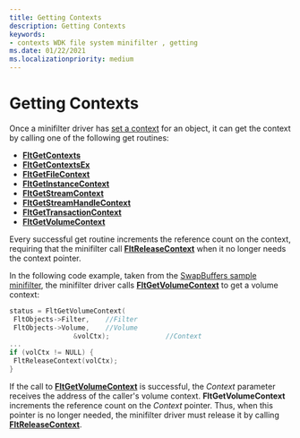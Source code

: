```yaml
---
title: Getting Contexts
description: Getting Contexts
keywords:
- contexts WDK file system minifilter , getting
ms.date: 01/22/2021
ms.localizationpriority: medium
---
```


# Getting Contexts

Once a minifilter driver has [set a context](setting-context.md) for an object, it can get the context by calling one of the following get routines:

- [**FltGetContexts**](/windows-hardware/drivers/ddi/fltkernel/nf-fltkernel-fltgetcontexts)
- [**FltGetContextsEx**](/windows-hardware/drivers/ddi/fltkernel/nf-fltkernel-fltgetcontextsex)
- [**FltGetFileContext**](/windows-hardware/drivers/ddi/fltkernel/nf-fltkernel-fltgetfilecontext)
- [**FltGetInstanceContext**](/windows-hardware/drivers/ddi/fltkernel/nf-fltkernel-fltgetinstancecontext)
- [**FltGetStreamContext**](/windows-hardware/drivers/ddi/fltkernel/nf-fltkernel-fltgetstreamcontext)
- [**FltGetStreamHandleContext**](/windows-hardware/drivers/ddi/fltkernel/nf-fltkernel-fltgetstreamhandlecontext)
- [**FltGetTransactionContext**](/windows-hardware/drivers/ddi/fltkernel/nf-fltkernel-fltgettransactioncontext)
- [**FltGetVolumeContext**](/windows-hardware/drivers/ddi/fltkernel/nf-fltkernel-fltgetvolumecontext)

Every successful get routine increments the reference count on the context, requiring that the minifilter call [**FltReleaseContext**](/windows-hardware/drivers/ddi/fltkernel/nf-fltkernel-fltreleasecontext) when it no longer needs the context pointer.

In the following code example, taken from the [SwapBuffers sample minifilter](https://github.com/microsoft/Windows-driver-samples/tree/master/filesys/miniFilter/swapBuffers), the minifilter driver calls [**FltGetVolumeContext**](/windows-hardware/drivers/ddi/fltkernel/nf-fltkernel-fltgetvolumecontext) to get a volume context:

```cpp
status = FltGetVolumeContext(
 FltObjects->Filter,    //Filter
 FltObjects->Volume,    //Volume
                &volCtx);              //Context
...
if (volCtx != NULL) {
 FltReleaseContext(volCtx);
}
```

If the call to [**FltGetVolumeContext**](/windows-hardware/drivers/ddi/fltkernel/nf-fltkernel-fltgetvolumecontext) is successful, the *Context* parameter receives the address of the caller's volume context. **FltGetVolumeContext** increments the reference count on the *Context* pointer. Thus, when this pointer is no longer needed, the minifilter driver must release it by calling [**FltReleaseContext**](/windows-hardware/drivers/ddi/fltkernel/nf-fltkernel-fltreleasecontext).
